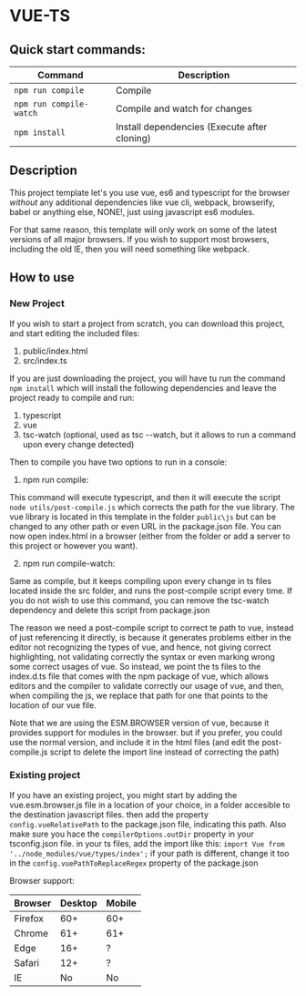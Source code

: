# VUE-TS
## Quick start commands:
|Command|Description|
|-|-|
|`npm run compile`|Compile|
|`npm run compile-watch`|Compile and watch for changes|
|`npm install`|Install dependencies (Execute after cloning)|

## Description
This project template let's you use vue, es6 and typescript for the browser *without* any additional dependencies like vue cli, webpack, browserify, babel or anything else, NONE!, just using javascript es6 modules.

For that same reason, this template will only work on some of the latest versions of all major browsers. If you wish to support most browsers, including the old IE, then you will need something like webpack.

## How to use
### New Project
If you wish to start a project from scratch, you can download this project, and start editing the included files:
1. public/index.html
2. src/index.ts

If you are just downloading the project, you will have tu run the command `npm install` which will install the following dependencies and leave the project ready to compile and run:
1. typescript
2. vue
3. tsc-watch (optional, used as tsc --watch, but it allows to run a command upon every change detected)

Then to compile you have two options to run in a console:
1. npm run compile:

  This command will execute typescript, and then it will execute the script `node utils/post-compile.js` which corrects the path for the vue library. The vue library is located in this template in the folder `public\js` but can be changed to any other path or even URL in the package.json file.
  You can now open index.html in a browser (either from the folder or add a server to this project or however you want).

2. npm run compile-watch:
  
  Same as compile, but it keeps compiling upon every change in ts files located inside the src folder, and runs the post-compile script every time. If you do not wish to use this command, you can remove the tsc-watch dependency and delete this script from package.json 

The reason we need a post-compile script to correct te path to vue, instead of just referencing it directly, is because it generates problems either in the editor not recognizing the types of vue, and hence, not giving correct highlighting, not validating correctly the syntax or even marking wrong some correct usages of vue. 
So instead, we point the ts files to the index.d.ts file that comes with the npm package of vue, which allows editors and the compiler to validate correctly our usage of vue, and then, when compiling the js, we replace that path for one that points to the location of our vue file.

Note that we are using the ESM.BROWSER version of vue, because it provides support for modules in the browser. but if you prefer, you could use the normal version, and include it in the html files (and edit the post-compile.js script to delete the import line instead of correcting the path)

### Existing project
If you have an existing project, you might start by adding the vue.esm.browser.js file in a location of your choice, in a folder accesible to the destination javascript files.
then add the property `config.vueRelativePath` to the package.json file, indicating this path.
Also make sure you hace the `compilerOptions.outDir` property in your tsconfig.json file.
in your ts files, add the import like this: `import Vue from '../node_modules/vue/types/index';`
if your path is different, change it too in the `config.vuePathToReplaceRegex` property of the package.json

Browser support:

| Browser      | Desktop | Mobile |
|--------------|---------|--------|
| Firefox      |   60+   |   60+  |
| Chrome       |   61+   |   61+  |
| Edge         |   16+   |   ?    |
| Safari       |   12+   |   ?    |
| IE           |   No    |   No   |

